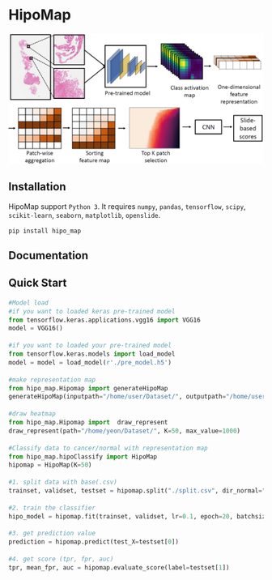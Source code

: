 # HipoMap

![](Capture.PNG)

## Installation
HipoMap support `Python 3`.
It requires `numpy`, `pandas`, `tensorflow`, `scipy`, `scikit-learn`, `seaborn`, `matplotlib`, `openslide`.

```
pip install hipo_map
```

## Documentation

## Quick Start
```python
#Model load
#if you want to loaded keras pre-trained model
from tensorflow.keras.applications.vgg16 import VGG16
model = VGG16()

#if you want to loaded your pre-trained model
from tensorflow.keras.models import load_model 
model = model = load_model(r'./pre_model.h5')

#make representation map
from hipo_map.Hipomap import generateHipoMap
generateHipoMap(inputpath="/home/user/Dataset/", outputpath="/home/user/Rep/", model = model, layer_name="block5_conv3", patch_size=(224, 224))

#draw heatmap
from hipo_map.Hipomap import  draw_represent
draw_represent(path="/home/yeon/Dataset/", K=50, max_value=1000)

#Classify data to cancer/normal with representation map
from hipo_map.hipoClassify import HipoMap
hipomap = HipoMap(K=50)

#1. split data with base(.csv) 
trainset, validset, testset = hipomap.split("./split.csv", dir_normal="/home/user/Dataset/Normal/", dir_cancer="/home/user/Dataset/Cancer")

#2. train the classifier
hipo_model = hipomap.fit(trainset, validset, lr=0.1, epoch=20, batchsize=1, activation_size=196)

#3. get prediction value
prediction = hipomap.predict(test_X=testset[0])

#4. get score (tpr, fpr, auc)
tpr, mean_fpr, auc = hipomap.evaluate_score(label=testset[1])
```